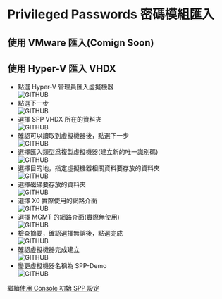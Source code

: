 # Privileged Passwords 密碼模組匯入 <br>

## 使用 VMware 匯入(Comign Soon)

## 使用 Hyper-V 匯入 VHDX

- 點選 Hyper-V 管理員匯入虛擬機器<br>
  ![GITHUB](/images/spp/1.png "匯入虛擬機器")<br>
- 點選下一步<br>
  ![GITHUB](/images/spp/2.png "下一步")<br>
- 選擇 SPP VHDX 所在的資料夾<br>
  ![GITHUB](/images/spp/3.png "選擇 SPP VHDX 所在的資料夾")<br>
- 確認可以讀取到虛擬機器後，點選下一步<br>
  ![GITHUB](/images/spp/4.png "確認可以讀取到虛擬機器後")<br>
- 選擇匯入類型爲複製虛擬機器(建立新的唯一識別碼)<br>
  ![GITHUB](/images/spp/5.png "選擇匯入類型爲複製虛擬機器")<br>
- 選擇目的地，指定虛擬機器相關資料要存放的資料夾<br>
  ![GITHUB](/images/spp/6.png "選擇目的地")<br>
- 選擇磁碟要存放的資料夾<br>
  ![GITHUB](/images/spp/7.png "選擇磁碟要存放的資料夾")<br>
- 選擇 X0 實際使用的網路介面<br>
  ![GITHUB](/images/spp/8.png "擇 X0 實際使用的網路介面")<br>
- 選擇 MGMT 的網路介面(實際無使用)<br>
  ![GITHUB](/images/spp/9.png "選擇 MGMT 的網路介面")<br>
- 檢查摘要，確認選擇無誤後，點選完成<br>
  ![GITHUB](/images/spp/10.png "檢查摘要")<br>
- 確認虛擬機器完成建立<br>
  ![GITHUB](/images/spp/11.png "確認虛擬機器完成建立")<br>
- 變更虛擬機器名稱為 SPP-Demo<br>
  ![GITHUB](/images/spp/12.png "更虛擬機器名稱為 SPP-Demo")<br>


繼續[使用 Console 初始 SPP 設定](/spp_init.md)<br>